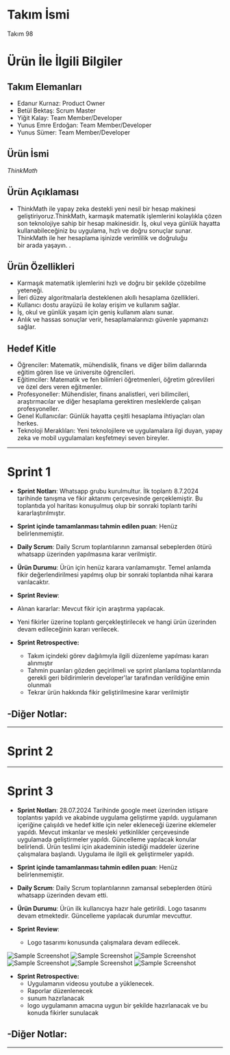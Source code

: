 
# **Takım İsmi**

Takım 98

# Ürün İle İlgili Bilgiler

## Takım Elemanları

- Edanur Kurnaz: Product Owner
- Betül Bektaş: Scrum Master
- Yiğit Kalay: Team Member/Developer
- Yunus Emre Erdoğan: Team Member/Developer
- Yunus Sümer: Team Member/Developer

## Ürün İsmi

*ThinkMath*

## Ürün Açıklaması

- ThinkMath ile yapay zeka destekli yeni nesil bir hesap makinesi geliştiriyoruz.ThinkMath, karmaşık matematik işlemlerini kolaylıkla çözen son teknolojiye sahip bir hesap makinesidir. İş, okul veya günlük hayatta kullanabileceğiniz bu uygulama, hızlı ve doğru sonuçlar sunar. ThinkMath ile her hesaplama işinizde verimlilik ve doğruluğu bir arada yaşayın.  .

## Ürün Özellikleri

-  Karmaşık matematik işlemlerini hızlı ve doğru bir şekilde çözebilme yeteneği.
-  İleri düzey algoritmalarla desteklenen akıllı hesaplama özellikleri.
-  Kullanıcı dostu arayüzü ile kolay erişim ve kullanım sağlar.
-  İş, okul ve günlük yaşam için geniş kullanım alanı sunar.
-  Anlık ve hassas sonuçlar verir, hesaplamalarınızı güvenle yapmanızı sağlar.

## Hedef Kitle

-  Öğrenciler: Matematik, mühendislik, finans ve diğer bilim dallarında eğitim gören lise ve üniversite öğrencileri.
-  Eğitimciler: Matematik ve fen bilimleri öğretmenleri, öğretim görevlileri ve özel ders veren eğitmenler.
-  Profesyoneller: Mühendisler, finans analistleri, veri bilimcileri, araştırmacılar ve diğer hesaplama gerektiren mesleklerde çalışan profesyoneller.
-  Genel Kullanıcılar: Günlük hayatta çeşitli hesaplama ihtiyaçları olan herkes.
-  Teknoloji Meraklıları: Yeni teknolojilere ve uygulamalara ilgi duyan, yapay zeka ve mobil uygulamaları keşfetmeyi seven bireyler.

---

# Sprint 1

- **Sprint Notları**: Whatsapp grubu kurulmultur. İlk toplantı 8.7.2024 tarihinde tanışma ve fikir aktarımı çerçevesinde gerçeklemiştir. Bu toplantıda yol haritası konuşulmuş olup bir sonraki toplantı tarihi kararlaştırılmıştır.

- **Sprint içinde tamamlanması tahmin edilen puan**: Henüz belirlenmemiştir.

- **Daily Scrum**: Daily Scrum toplantılarının zamansal sebeplerden ötürü whatsapp üzerinden yapılmasına karar verilmiştir. 


- **Ürün Durumu**: Ürün için henüz karara varılamamıştır. Temel anlamda fikir değerlendirilmesi yapılmış olup bir sonraki toplantıda nihai karara varılacaktır.


- **Sprint Review**:
  
-  Alınan kararlar: Mevcut fikir için araştırma yapılacak.
-  Yeni fikirler üzerine toplantı gerçekleştirilecek ve hangi ürün üzerinden devam edileceğinin kararı verilecek.
  
- **Sprint Retrospective:**
  - Takım içindeki görev dağılımıyla ilgili düzenleme yapılması kararı alınmıştır
  - Tahmin puanları gözden geçirilmeli ve sprint planlama toplantılarında gerekli geri bildirimlerin developer'lar tarafından verildiğine emin olunmalı
  - Tekrar ürün hakkında fikir geliştirilmesine karar verilmiştir

-**Diğer Notlar**:
- 

---

# Sprint 2


---

# Sprint 3

- **Sprint Notları**: 28.07.2024 Tarihinde google meet üzerinden istişare toplantısı yapıldı ve akabinde uygulama geliştirme yapıldı. uygulamanın içeriğine çalışıldı ve hedef kitle için neler ekleneceği üzerine eklemeler yapıldı. Mevcut imkanlar ve mesleki yetkinlikler çerçevesinde uygulamada geliştirmeler yapıldı. Güncelleme yapılacak konular belirlendi. Ürün teslimi için akademinin istediği maddeler üzerine çalışmalara başlandı. Uygulama ile ilgili ek geliştirmeler yapıldı.

- **Sprint içinde tamamlanması tahmin edilen puan**: Henüz belirlenmemiştir.

- **Daily Scrum**: Daily Scrum toplantılarının zamansal sebeplerden ötürü whatsapp üzerinden devam etti.


- **Ürün Durumu**: Ürün ilk kullanıcıya hazır hale getirildi. Logo tasarımı devam etmektedir. Güncelleme yapılacak durumlar mevcuttur.

- **Sprint Review**:
  
  - Logo tasarımı konusunda çalışmalara devam edilecek.

![Sample Screenshot](https://github.com/edanurrkurnaz/flutter98bootcamp/blob/main/1.jpeg)
![Sample Screenshot](https://github.com/edanurrkurnaz/flutter98bootcamp/blob/main/2.jpeg)
![Sample Screenshot](https://github.com/edanurrkurnaz/flutter98bootcamp/blob/main/3.jpeg)
![Sample Screenshot](https://github.com/edanurrkurnaz/flutter98bootcamp/blob/main/4.jpeg)
![Sample Screenshot](https://github.com/edanurrkurnaz/flutter98bootcamp/blob/main/5.jpeg)
![Sample Screenshot](https://github.com/edanurrkurnaz/flutter98bootcamp/blob/main/6.jpeg)
  
- **Sprint Retrospective:**
  - Uygulamanın videosu youtube a yüklenecek.
  - Raporlar düzenlenecek
  - sunum hazırlanacak
  - logo uygulamanın amacına uygun bir şekilde hazırlanacak ve bu konuda fikirler sunulacak

-**Diğer Notlar**:
- 
---
